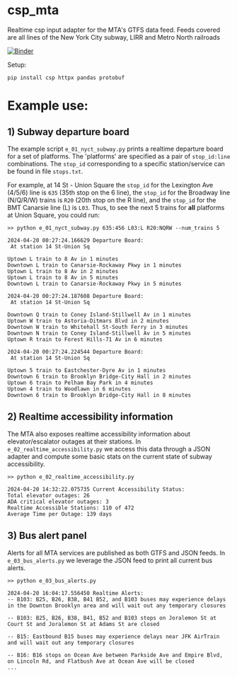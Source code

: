 # csp_mta
Realtime csp input adapter for the MTA's GTFS data feed. Feeds covered are all lines of the New York City subway, LIRR and Metro North railroads

[![Binder](https://mybinder.org/badge_logo.svg)](https://mybinder.org/v2/gh/AdamGlustein/csp_mta/main?urlpath=lab)

Setup:

```
pip install csp httpx pandas protobuf
```

# Example use:

## 1) Subway departure board

The example script `e_01_nyct_subway.py` prints a realtime departure board for a set of platforms. The 'platforms' are specified as a pair of `stop_id:line` combinations. The `stop_id` corresponding to a specific station/service can be found in file `stops.txt`.

For example, at 14 St - Union Square the `stop_id` for the Lexington Ave (4/5/6) line is `635` (35th stop on the 6 line), the `stop_id` for the Broadway line (N/Q/R/W) trains is `R20` (20th stop on the R line), and the `stop_id` for the BMT Canarsie line (L) is `L03`. Thus, to see the next 5 trains for **all** platforms at Union Square, you could run:
```
>> python e_01_nyct_subway.py 635:456 L03:L R20:NQRW --num_trains 5

2024-04-20 00:27:24.166629 Departure Board:
 At station 14 St-Union Sq

Uptown L train to 8 Av in 1 minutes
Downtown L train to Canarsie-Rockaway Pkwy in 1 minutes
Uptown L train to 8 Av in 2 minutes
Uptown L train to 8 Av in 5 minutes
Downtown L train to Canarsie-Rockaway Pkwy in 5 minutes

2024-04-20 00:27:24.187608 Departure Board:
 At station 14 St-Union Sq

Downtown Q train to Coney Island-Stillwell Av in 1 minutes
Uptown W train to Astoria-Ditmars Blvd in 2 minutes
Downtown W train to Whitehall St-South Ferry in 3 minutes
Downtown N train to Coney Island-Stillwell Av in 5 minutes
Uptown R train to Forest Hills-71 Av in 6 minutes

2024-04-20 00:27:24.224544 Departure Board:
 At station 14 St-Union Sq

Uptown 5 train to Eastchester-Dyre Av in 1 minutes
Downtown 6 train to Brooklyn Bridge-City Hall in 2 minutes
Uptown 6 train to Pelham Bay Park in 4 minutes
Uptown 4 train to Woodlawn in 6 minutes
Downtown 6 train to Brooklyn Bridge-City Hall in 8 minutes
```

## 2) Realtime accessibility information

The MTA also exposes realtime accessibility information about elevator/escalator outages at their stations. In `e_02_realtime_accessibility.py` we access this data through a JSON adapter and compute some basic stats on the current state of subway accessibility.

```
>> python e_02_realtime_accessibility.py

2024-04-20 14:32:22.075735 Current Accessibility Status:
Total elevator outages: 26
ADA critical elevator outages: 3
Realtime Accessible Stations: 110 of 472
Average Time per Outage: 139 days
```

## 3) Bus alert panel

Alerts for all MTA services are published as both GTFS and JSON feeds. In `e_03_bus_alerts.py` we leverage the JSON feed to print all current bus alerts.

```
>> python e_03_bus_alerts.py

2024-04-20 16:04:17.556450 Realtime Alerts:
-- B103: B25, B26, B38, B41 B52, and B103 buses may experience delays in the Downton Brooklyn area and will wait out any temporary closures

-- B103: B25, B26, B38, B41, B52 and B103 stops on Joralemon St at Court St and Joralemon St at Adams St are closed

-- B15: Eastbound B15 buses may experience delays near JFK AirTrain and will wait out any temporary closures

-- B16: B16 stops on Ocean Ave between Parkside Ave and Empire Blvd, on Lincoln Rd, and Flatbush Ave at Ocean Ave will be closed
...
```
